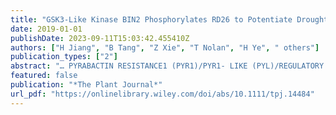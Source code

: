 ```yaml
---
title: "GSK3‐Like Kinase BIN2 Phosphorylates RD26 to Potentiate Drought Signaling in Arabidopsis"
date: 2019-01-01
publishDate: 2023-09-11T15:03:42.455410Z
authors: ["H Jiang", "B Tang", "Z Xie", "T Nolan", "H Ye", " others"]
publication_types: ["2"]
abstract: "… PYRABACTIN RESISTANCE1 (PYR1)/PYR1- LIKE (PYL)/REGULATORY … in vivo as BIN2 kinase is more active in Qhai1-1 mutant. Similarly, we checked RD26 … major GSK3 , BIN2 phosphorylates and activates stress response transcription factor RD26 to …"
featured: false
publication: "*The Plant Journal*"
url_pdf: "https://onlinelibrary.wiley.com/doi/abs/10.1111/tpj.14484"
---
```


